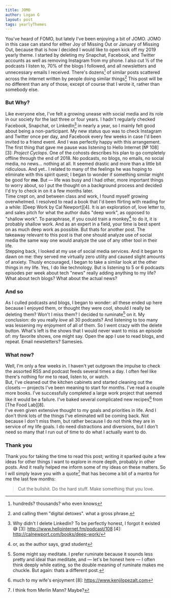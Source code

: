 ```yaml
---
title: JOMO
author: Logan G
layout: post
tags: yearlyThemes
---
```

You've heard of FOMO, but lately I've been enjoying a bit of JOMO. JOMO in this case can stand for either Joy of Missing Out or January of Missing Out, because that is how I decided I would like to open kick off my 2019 yearly theme. I started by deleting my Snapchat, Facebook, and Twitter accounts as well as removing Instagram from my phone. I also cut ½ of the podcasts I listen to, 70% of the blogs I followed, and all newsletters and unnecessary emails I received. There's dozens[^1] of similar posts scattered across the internet written by people doing similar things[^10] This post will be no different than any of those, except of course that I wrote it, rather than somebody else.  

### But Why?
Like everyone else, I've felt a growing unease with social media and its role in our society for the last three or four years. I hadn't regularly checked Facebook, Snapchat, or LinkedIn[^2] in nearly a year, so I mainly felt good about being a non-participant. My new status quo was to check Instagram and Twitter once per day, and Facebook every few weeks in case I'd been invited to a friend event. And I was perfectly happy with this arrangement.  
The first thing that gave me pause was listening to Hello Internet [№ 108][3]: _Project Cyclops_. One of the cohosts describes his plan to go completely offline through the end of 2018. No podcasts, no blogs, no emails, no social media, no news… nothing at all. It seemed drastic and more than a little bit ridiculous. And yet.. I related to many of the feelings he was hoping to eliminate with this spirit quest; I began to wonder if something similar might be good for **me**. But — life was busy and I had other, more important things to worry about, so I put the thought on a background process and decided I'd try to check in on it a few months later.  
Time crept on, and between class and work, I found myself growing overwhelmed. I resolved to read a book that I'd been flirting with reading for a while: [Deep Work by Cal Newport][4]. It is an exploration of, love letter to, and sales pitch for what the author dubs "deep work", as opposed to "shallow work". To paraphrase, if you could train a monkey[^5] to do it, it is probably shallow work. And as an expert in a field, your time is best spent on as much deep work as possible. But thats for another post. The takeaway relevant to this post is that one should analyze use of social media the same way one would analyze the use of any other tool in their life.  
Stepping back, I looked at my use of social media services. And it began to dawn on me: they served me virtually zero utility and caused slight amounts of anxiety. Thusly encouraged, I began to take a similar look at the other things in my life. Yes, I do like technology. But is listening to 5 or 6 podcasts episodes per week about tech "news" really adding anything to my life? What about tech blogs? What about the actual news?  

### And so
As I culled podcasts and blogs, I began to wonder: all these ended up here because I enjoyed them, or thought they were cool, should I really be deleting them? Won't I miss them? I decided to ruminate[^6] on it. My conclusion: do you really _love_ all 30 podcasts? And listening to too many was lessening my enjoyment of all of them. So I went crazy with the delete button. What's left is the shows that I would never want to miss an episode of: my favorite shows, one might say. Open the app I use to read blogs, and repeat. Email newsletters? Samesies.  

### What now?
Well, I'm only a few weeks in. I haven't yet outgrown the impulse to check the assorted RSS and podcast feeds several times a day. I often feel like there's nothing for me to read, listen to, or watch.  
But, I've cleaned out the kitchen cabinets and started cleaning out the closets — projects I've been meaning to start for months. I've read a couple more books. I've successfully completed a large work project that seemed like it would be a failure. I've baked several complicated new recipes[^7] from [The Food Lab][8].  
I've even given extensive thought to my goals and priorities in life. And I don't think lots of the things I've eliminated will be coming back. Not because I don't miss them, but rather because I do not think they are in service of my life goals. I do need distractions and diversions, but I don't need so many that I run out of time to do what I actually want to do.  

### Thank you
Thank you for taking the time to read this post; writing it sparked quite a few ideas for other things I want to explore in more depth, probably in other posts. And it really helped me inform some of my ideas on these matters. So I will simply leave you with a quote[^9] that has become a bit of a mantra for me the last few months:

> Cut the bullshit. Do the hard stuff. Make something that you love.


[^1]: hundreds? thousands? who even knows
[^2]: Why didn't I delete LinkedIn? To be perfectly honest, I forgot it existed 😅
[3]: http://www.hellointernet.fm/podcast/108
[4]: http://calnewport.com/books/deep-work/
[^5]: or, as the author says, grad student
[^6]: Some might say meditate. I prefer ruminate because it sounds less pretty and ideal than meditate, and — let's be honest here — I often think deeply while eating, so the double meaning of ruminate makes me chuckle. But again: thats a different post.
[^7]: much to my wife's enjoyment
[8]: https://www.kenjilopezalt.com
[^9]: I think from Merlin Mann? Maybe?
[^10]: and calling them "digital detoxes". what a gross phrase.